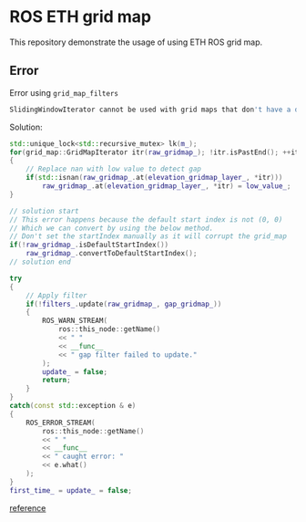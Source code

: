 # ROS ETH grid map

This repository demonstrate the usage of using ETH ROS grid map.

## Error

Error using `grid_map_filters`

```bash
SlidingWindowIterator cannot be used with grid maps that don't have a default buffer start index.
```

Solution:
```cpp
std::unique_lock<std::recursive_mutex> lk(m_);
for(grid_map::GridMapIterator itr(raw_gridmap_); !itr.isPastEnd(); ++itr)
{
    // Replace nan with low value to detect gap
    if(std::isnan(raw_gridmap_.at(elevation_gridmap_layer_, *itr)))
        raw_gridmap_.at(elevation_gridmap_layer_, *itr) = low_value_;
}

// solution start
// This error happens because the default start index is not (0, 0)
// Which we can convert by using the below method.
// Don't set the startIndex manually as it will corrupt the grid_map
if(!raw_gridmap_.isDefaultStartIndex())
    raw_gridmap_.convertToDefaultStartIndex();
// solution end

try
{
    // Apply filter
    if(!filters_.update(raw_gridmap_, gap_gridmap_))
    {
        ROS_WARN_STREAM(
            ros::this_node::getName()
            << " "
            << __func__
            << " gap filter failed to update."
        );
        update_ = false;
        return;
    }
}
catch(const std::exception & e)
{
    ROS_ERROR_STREAM(
        ros::this_node::getName()
        << " "
        << __func__
        << " caught error: "
        << e.what()
    );
}
first_time_ = update_ = false;
```

[reference](https://github.com/ANYbotics/elevation_mapping/issues/190)

